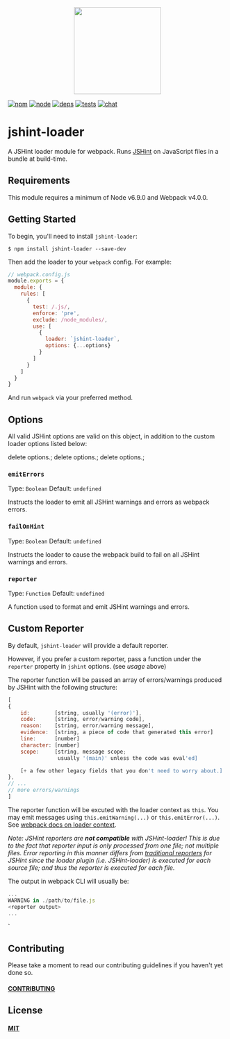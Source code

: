 <div align="center">
  <a href="https://github.com/webpack/webpack">
    <img width="200" height="200" src="https://webpack.js.org/assets/icon-square-big.svg">
  </a>
</div>

[![npm][npm]][npm-url]
[![node][node]][node-url]
[![deps][deps]][deps-url]
[![tests][tests]][tests-url]
[![chat][chat]][chat-url]

# jshint-loader

A JSHint loader module for webpack. Runs [JSHint](http://jshint.com/) on
JavaScript files in a bundle at build-time.

## Requirements

This module requires a minimum of Node v6.9.0 and Webpack v4.0.0.

## Getting Started

To begin, you'll need to install `jshint-loader`:

```console
$ npm install jshint-loader --save-dev
```

Then add the loader to your `webpack` config. For example:

```js
// webpack.config.js
module.exports = {
  module: {
    rules: [
      {
        test: /.js/,
        enforce: 'pre',
        exclude: /node_modules/,
        use: [
          {
            loader: `jshint-loader`,
            options: {...options}
          }
        ]
      }
    ]
  }
}
```


And run `webpack` via your preferred method.

## Options

All valid JSHint options are valid on this object, in addition to the custom
loader options listed below:

delete options.;
delete options.;
delete options.;

### `emitErrors`

Type: `Boolean`
Default: `undefined`

Instructs the loader to emit all JSHint warnings and errors as webpack errors.

### `failOnHint`

Type: `Boolean`
Default: `undefined`

Instructs the loader to cause the webpack build to fail on all JSHint warnings
and errors.

### `reporter`

Type: `Function`
Default: `undefined`

A function used to format and emit JSHint warnings and errors.

## Custom Reporter

By default, `jshint-loader` will provide a default reporter.

However, if you prefer a custom reporter, pass a function under the `reporter`
property in `jshint` options. (see *usage* above)

The reporter function will be passed an array of errors/warnings produced by
JSHint with the following structure:
```js
[
{
    id:        [string, usually '(error)'],
    code:      [string, error/warning code],
    reason:    [string, error/warning message],
    evidence:  [string, a piece of code that generated this error]
    line:      [number]
    character: [number]
    scope:     [string, message scope;
                usually '(main)' unless the code was eval'ed]

    [+ a few other legacy fields that you don't need to worry about.]
},
// ...
// more errors/warnings
]
```

The reporter function will be excuted with the loader context as `this`. You may
emit messages using `this.emitWarning(...)` or `this.emitError(...)`. See
[webpack docs on loader context](https://webpack.js.org/api/loaders/#the-loader-context).

_Note: JSHint reporters are **not compatible** with JSHint-loader!
This is due to the fact that reporter input is only processed from one file; not
multiple files. Error reporting in this manner differs from
[traditional reporters](http://www.JSHint.com/docs/reporters/) for JSHint
since the loader plugin (i.e. JSHint-loader) is executed for each source file;
and thus the reporter is executed for each file._

The output in webpack CLI will usually be:
```js
...
WARNING in ./path/to/file.js
<reporter output>
...
```
`

## Contributing

Please take a moment to read our contributing guidelines if you haven't yet done so.

#### [CONTRIBUTING](./.github/CONTRIBUTING)

## License

#### [MIT](./LICENSE)

[npm]: https://img.shields.io/npm/v/jshint-loader.svg
[npm-url]: https://npmjs.com/package/jshint-loader

[node]: https://img.shields.io/node/v/jshint-loader.svg
[node-url]: https://nodejs.org

[deps]: https://david-dm.org/webpack-contrib/jshint-loader.svg
[deps-url]: https://david-dm.org/webpack-contrib/jshint-loader

[tests]: 	https://img.shields.io/circleci/project/github/webpack-contrib/jshint-loader.svg
[tests-url]: https://circleci.com/gh/webpack-contrib/jshint-loader

[cover]: https://codecov.io/gh/webpack-contrib/jshint-loader/branch/master/graph/badge.svg
[cover-url]: https://codecov.io/gh/webpack-contrib/jshint-loader

[chat]: https://img.shields.io/badge/gitter-webpack%2Fwebpack-brightgreen.svg
[chat-url]: https://gitter.im/webpack/webpack
